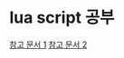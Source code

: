 # lua script 공부

[참고 문서 1](https://wariua.github.io/lua-manual/5.4/manual.html#2.1)
[참고 문서 2](https://studymake.tistory.com/category/%ED%94%84%EB%A1%9C%EA%B7%B8%EB%9E%98%EB%B0%8D%EC%96%B8%EC%96%B4.Lib/%EB%A3%A8%EC%95%84%28Lua%29)
